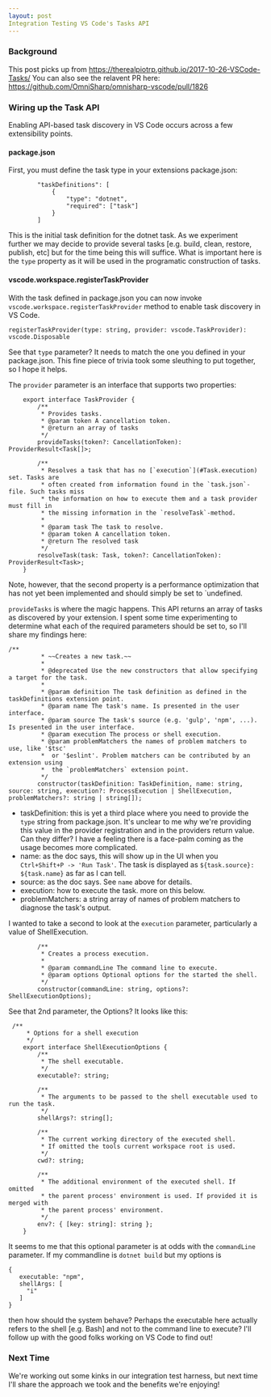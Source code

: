 ```yaml
---
layout: post
Integration Testing VS Code's Tasks API
---
```


### Background
This post picks up from https://therealpiotrp.github.io/2017-10-26-VSCode-Tasks/
You can also see the relavent PR here: https://github.com/OmniSharp/omnisharp-vscode/pull/1826

### Wiring up the Task API
Enabling API-based task discovery in VS Code occurs across a few extensibility points. 

#### package.json
First, you must define the task type in your extensions package.json:

```
		"taskDefinitions": [
			{
				"type": "dotnet",
				"required": ["task"]
			}
		]
```

This is the initial task definition for the dotnet task. As we experiment further we may decide to provide several tasks [e.g. build, clean, restore, publish, etc] but for the time being this will suffice. What is important here is the `type` property as it will be used in the programatic construction of tasks.

#### vscode.workspace.registerTaskProvider
With the task defined in package.json you can now invoke `vscode.workspace.registerTaskProvider` method to enable task discovery in VS Code. 
```
registerTaskProvider(type: string, provider: vscode.TaskProvider): vscode.Disposable
```

See that `type` parameter? It needs to match the one you defined in your package.json. This fine piece of trivia took some sleuthing to put together, so I hope it helps.

The `provider` parameter is an interface that supports two properties:
```
	export interface TaskProvider {
		/**
		 * Provides tasks.
		 * @param token A cancellation token.
		 * @return an array of tasks
		 */
		provideTasks(token?: CancellationToken): ProviderResult<Task[]>;

		/**
		 * Resolves a task that has no [`execution`](#Task.execution) set. Tasks are
		 * often created from information found in the `task.json`-file. Such tasks miss
		 * the information on how to execute them and a task provider must fill in
		 * the missing information in the `resolveTask`-method.
		 *
		 * @param task The task to resolve.
		 * @param token A cancellation token.
		 * @return The resolved task
		 */
		resolveTask(task: Task, token?: CancellationToken): ProviderResult<Task>;
	}
```
Note, however, that the second property is a performance optimization that has not yet been implemented and should simply be set to `undefined.

`provideTasks` is where the magic happens. This API returns an array of tasks as discovered by your extension. I spent some time experimenting to determine what each of the required parameters should be set to, so I'll share my findings here:
```
/**
		 * ~~Creates a new task.~~
		 *
		 * @deprecated Use the new constructors that allow specifying a target for the task.
		 *
		 * @param definition The task definition as defined in the taskDefinitions extension point.
		 * @param name The task's name. Is presented in the user interface.
		 * @param source The task's source (e.g. 'gulp', 'npm', ...). Is presented in the user interface.
		 * @param execution The process or shell execution.
		 * @param problemMatchers the names of problem matchers to use, like '$tsc'
		 *  or '$eslint'. Problem matchers can be contributed by an extension using
		 *  the `problemMatchers` extension point.
		 */
		constructor(taskDefinition: TaskDefinition, name: string, source: string, execution?: ProcessExecution | ShellExecution, problemMatchers?: string | string[]);

```

* taskDefinition: this is yet a third place where you need to provide the `type` string from package.json. It's unclear to me why we're providing this value in the provider registration and in the providers return value. Can they differ? I have a feeling there is a face-palm coming as the usage becomes more complicated.
* name: as the doc says, this will show up in the UI when you `Ctrl+Shift+P -> 'Run Task'`. The task is displayed as `${task.source}: ${task.name}` as far as I can tell.
* source: as the doc says. See `name` above for details.
* execution: how to execute the task. more on this below.
* problemMatchers: a string array of names of problem matchers to diagnose the task's output.

I wanted to take a second to look at the `execution` parameter, particularly a value of ShellExecution. 
```
		/**
		 * Creates a process execution.
		 *
		 * @param commandLine The command line to execute.
		 * @param options Optional options for the started the shell.
		 */
		constructor(commandLine: string, options?: ShellExecutionOptions);
```
See that 2nd parameter, the Options? It looks like this:
```
 /**
	 * Options for a shell execution
	 */
	export interface ShellExecutionOptions {
		/**
		 * The shell executable.
		 */
		executable?: string;

		/**
		 * The arguments to be passed to the shell executable used to run the task.
		 */
		shellArgs?: string[];

		/**
		 * The current working directory of the executed shell.
		 * If omitted the tools current workspace root is used.
		 */
		cwd?: string;

		/**
		 * The additional environment of the executed shell. If omitted
		 * the parent process' environment is used. If provided it is merged with
		 * the parent process' environment.
		 */
		env?: { [key: string]: string };
	}
 ```
 It seems to me that this optional parameter is at odds with the `commandLine` parameter. If my commandline is `dotnet build` but my options is
 ```
 {
    executable: "npm",
    shellArgs: [
      "i"
    ]
 }
 ```
then how should the system behave? Perhaps the executable here actually refers to the shell [e.g. Bash] and not to the command line to execute? I'll follow up with the good folks working on VS Code to find out!

### Next Time
We're working out some kinks in our integration test harness, but next time I'll share the approach we took and the benefits we're enjoying!
